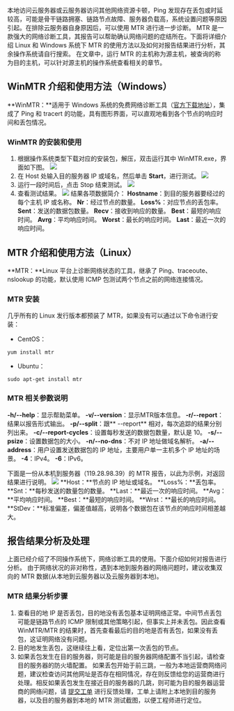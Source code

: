 本地访问云服务器或云服务器访问其他网络资源卡顿，Ping 发现存在丢包或时延较高，可能是骨干链路拥塞、链路节点故障、服务器负载高，系统设置问题等原因引起。在排除云服务器自身原因后，可以使用 MTR 进行进一步诊断。
MTR 是一款强大的网络诊断工具，其报告可以帮助确认网络问题的症结所在。下面将详细介绍 Linux 和 Windows 系统下 MTR 的使用方法以及如何对报告结果进行分析，其余操作系统请自行搜索。
在文章中，运行 MTR 的主机称为源主机，被查询的称为目的主机，可以针对源主机的操作系统查看相关的章节。
## WinMTR 介绍和使用方法（Windows）
**WinMTR：**适用于 Windows 系统的免费网络诊断工具（[官方下载地址](http://winmtr.net/download-winmtr/)），集成了 Ping 和 tracert 的功能，具有图形界面，可以直观地看到各个节点的响应时间和丢包情况。
### WinMTR 的安装和使用
1. 根据操作系统类型下载对应的安装包，解压，双击运行其中 WinMTR.exe，界面如下图。
![](https://mc.qcloudimg.com/static/img/775e071dd83635e3e55861fa6bdeeb13/image.png)
2. 在 Host 处输入目的服务器 IP 或域名，然后单击 **Start**，进行测试。
![](https://mc.qcloudimg.com/static/img/1b5f1fa3b874bd7fc714ec7a1b030297/image.png)
3. 运行一段时间后，点击 Stop 结束测试。
![](https://mc.qcloudimg.com/static/img/730631111b28cfc700a48442d73f60a9/image.png)
4. 查看测试结果。
![](https://mc.qcloudimg.com/static/img/4cec1d2808179ca4ed95369bd1568bf9/image.png)
结果各项数据简介：
**Hostname**：到目的服务器要经过的每个主机 IP 或名称。
**Nr**：经过节点的数量。
**Loss%**：对应节点的丢包率。
**Sent**：发送的数据包数量。
**Recv**：接收到响应的数量。
**Best**：最短的响应时间。
**Avrg**：平均响应时间。
**Worst**：最长的响应时间。
**Last**：最近一次的响应时间。

## MTR 介绍和使用方法（Linux）
**MTR：**Linux 平台上诊断网络状态的工具，继承了 Ping、traceoute、nslookup 的功能，默认使用 ICMP 包测试两个节点之前的网络连接情况。
###  MTR 安装
几乎所有的 Linux 发行版本都预装了 MTR，如果没有可以通过以下命令进行安装：
- CentOS：
```
yum install mtr
```
- Ubuntu：
```
sudo apt-get install mtr
```

### MTR 相关参数说明
**-h/--help**：显示帮助菜单。
**-v/--version**：显示MTR版本信息。
**-r/--report**：结果以报告形式输出。
**-p/--split**：跟** --report** 相对，每次追踪的结果分别列出来。
**-c/--report-cycles**：设置每秒发送的数据包数量，默认是 10。
**-s/--psize**：设置数据包的大小。
**-n/--no-dns**：不对 IP 地址做域名解析。
**-a/--address**：用户设置发送数据包的 IP 地址，主要用户单一主机多个 IP 地址的场景。
**-4**：IPv4。
**-6**：IPv6。

下面是一份从本机到服务器（119.28.98.39）的 MTR 报告，以此为示例，对返回结果进行说明。
![](https://mc.qcloudimg.com/static/img/e66a5f93c3b9e57c7c3ed1f4476fab1b/image.png)
**Host：**节点的 IP 地址或域名。
**Loss%：**丢包率。
**Snt：**每秒发送的数量包的数量。
**Last：**最近一次的响应时间。
**Avg：**平均响应时间。
**Best：**最短的响应时间。
**Wrst：**最长的响应时间。
**StDev：**标准偏差，偏差值越高，说明各个数据包在该节点的响应时间相差越大。

##  报告结果分析及处理
上面已经介绍了不同操作系统下，网络诊断工具的使用。下面介绍如何对报告进行分析。
由于网络状况的非对称性，遇到本地到服务器的网络问题时，建议收集双向的 MTR 数据(从本地到云服务器以及云服务器到本地)。
### MTR 结果分析步骤
1. 查看目的地 IP 是否丢包，目的地没有丢包基本证明网络正常。中间节点丢包可能是链路节点的 ICMP 限制或其他策略引起，但事实上并未丢包。因此查看 WinMTR/MTR 的结果时，首先查看最后的目的地是否有丢包，如果没有丢包，这证明网络没有问题。
2. 目的地发生丢包，这继续往上看，定位出第一次丢包的节点。
3. 如果丢包发生在目的服务器，则可能是目的服务器网络配置不当引起，请检查目的服务器的防火墙配置。
如果丢包开始于前三跳，一般为本地运营商网络问题，建议检查访问其他网址是否存在相同情况，存在则反馈给您的运营商进行处理。相反如果丢包发生在接近目的服务器的几跳，则可能为目的服务器运营商的网络问题，请 [提交工单](https://console.tce.fsphere.cn/workorder/category) 进行反馈处理，工单上请附上本地到目的服务器，以及目的服务器到本地的 MTR 测试截图，以便工程师进行定位。
